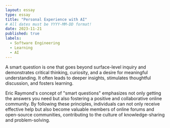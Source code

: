 ```yaml
---
layout: essay
type: essay
title: "Personal Experience with AI"
# All dates must be YYYY-MM-DD format!
date: 2023-11-21
published: true
labels:
  - Software Engineering
  - Learning
  - AI
---
```




A smart question is one that goes beyond surface-level inquiry and demonstrates critical thinking, curiosity, and a desire for meaningful understanding. It often leads to deeper insights, stimulates thoughtful discussion, and fosters learning.

Eric Raymond's concept of "smart questions" emphasizes not only getting the answers you need but also fostering a positive and collaborative online community. By following these principles, individuals can not only receive effective help but also become valuable members of online forums and open-source communities, contributing to the culture of knowledge-sharing and problem-solving.
